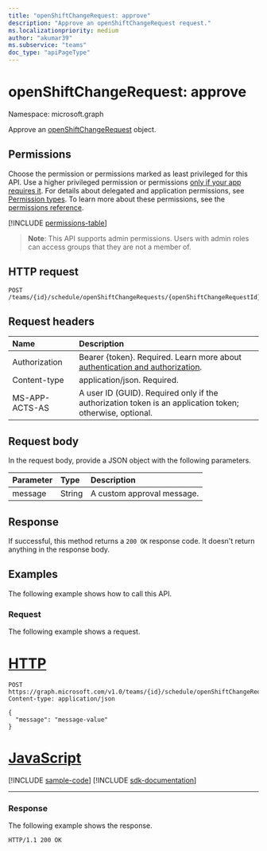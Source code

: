```yaml
---
title: "openShiftChangeRequest: approve"
description: "Approve an openShiftChangeRequest request."
ms.localizationpriority: medium
author: "akumar39"
ms.subservice: "teams"
doc_type: "apiPageType"
---
```


# openShiftChangeRequest: approve

Namespace: microsoft.graph

Approve an [openShiftChangeRequest](../resources/openshiftchangerequest.md) object.

## Permissions

Choose the permission or permissions marked as least privileged for this API. Use a higher privileged permission or permissions [only if your app requires it](/graph/permissions-overview#best-practices-for-using-microsoft-graph-permissions). For details about delegated and application permissions, see [Permission types](/graph/permissions-overview#permission-types). To learn more about these permissions, see the [permissions reference](/graph/permissions-reference).

<!-- { "blockType": "permissions", "name": "openshiftchangerequest_approve" } -->
[!INCLUDE [permissions-table](../includes/permissions/openshiftchangerequest-approve-permissions.md)]

> **Note**: This API supports admin permissions. Users with admin roles can access groups that they are not a member of.

## HTTP request

<!-- { "blockType": "ignored" } -->

```http
POST /teams/{id}/schedule/openShiftChangeRequests/{openShiftChangeRequestId}/approve
```

## Request headers

| Name          | Description   |
|:--------------|:--------------|
|Authorization|Bearer {token}. Required. Learn more about [authentication and authorization](/graph/auth/auth-concepts).|
| Content-type | application/json. Required. |
| MS-APP-ACTS-AS  | A user ID (GUID). Required only if the authorization token is an application token; otherwise, optional. |

## Request body

In the request body, provide a JSON object with the following parameters.

| Parameter    | Type        | Description |
|:-------------|:------------|:------------|
|message|String|A custom approval message.|

## Response

If successful, this method returns a `200 OK` response code. It doesn't return anything in the response body.

## Examples

The following example shows how to call this API.

### Request

The following example shows a request.

# [HTTP](#tab/http)
<!-- {
  "blockType": "request",
  "name": "openshiftchangerequest_approve"
}-->

```http
POST https://graph.microsoft.com/v1.0/teams/{id}/schedule/openShiftChangeRequests/{openShiftChangeRequestId}/approve
Content-type: application/json

{
  "message": "message-value"
}
```

# [JavaScript](#tab/javascript)
[!INCLUDE [sample-code](../includes/snippets/javascript/openshiftchangerequest-approve-javascript-snippets.md)]
[!INCLUDE [sdk-documentation](../includes/snippets/snippets-sdk-documentation-link.md)]

---

### Response

The following example shows the response.
<!-- {
  "blockType": "response",
  "truncated": true
} -->

```http
HTTP/1.1 200 OK
```

<!-- uuid: 16cd6b66-4b1a-43a1-adaf-3a886856ed98
2019-02-04 14:57:30 UTC -->
<!-- {
  "type": "#page.annotation",
  "description": "openShiftChangeRequest: approve",
  "keywords": "",
  "section": "documentation",
  "tocPath": ""
}-->

